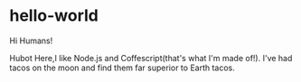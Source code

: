 # hello-world

Hi Humans!

Hubot Here,I like Node.js and Coffescript(that's what I'm made of!).
I've had tacos on the moon and find them far superior to Earth tacos.
